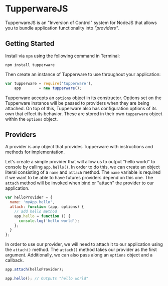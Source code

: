 TupperwareJS
============

TupperwareJS is an "Inversion of Control" system for NodeJS that allows you to bundle application functionality into _"providers"_.

## Getting Started

Install via `npm` using the following command in Terminal:

```shell
npm install tupperware
```

Then create an instance of Tupperware to use throughout your application:

```javascript
var tupperware = require('tupperware'),
    app        = new tupperware();
```

Tupperware accepts an `options` object in its constructor.  Options set on the Tupperware instance will be passed to providers when they are being attached.  On top of this, Tupperware also has configuration options of its own that effect its behavior.  These are stored in their own `tupperware` object within the `options` object.

## Providers

A provider is any object that provides Tupperware with instructions and methods for implementation.

Let's create a simple provider that will allow us to output "hello world" to console by calling `app.hello()`.  In order to do this, we can create an object literal consisting of a `name` and `attach` method.  The `name` variable is required if we want to be able to have futures providers depend on this one.  The `attach` method will be invoked when bind or "attach" the provider to our application.

```javascript
var helloProvider = {
  name: 'myApp.hello',
  attach: function (app, options) {
    // add hello method
    app.hello = function () {
      console.log('hello world');
    };
  }
};
```

In order to use our provider, we will need to attach it to our application using the `attach()` method.  The `attach()` method takes our provider as the first argument.  Additionally, we can also pass along an `options` object and a callback.

```javascript
app.attach(helloProvider);

app.hello(); // Outputs "hello world"
```



